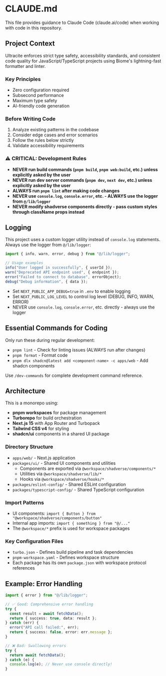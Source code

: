 # CLAUDE.md

This file provides guidance to Claude Code (claude.ai/code) when working with code in this repository.

## Project Context

Ultracite enforces strict type safety, accessibility standards, and consistent code quality for JavaScript/TypeScript projects using Biome's lightning-fast formatter and linter.

### Key Principles

- Zero configuration required
- Subsecond performance
- Maximum type safety
- AI-friendly code generation

### Before Writing Code

1. Analyze existing patterns in the codebase
2. Consider edge cases and error scenarios
3. Follow the rules below strictly
4. Validate accessibility requirements

### ⚠️ CRITICAL: Development Rules
- **NEVER run build commands (`pnpm build`, `pnpm web:build`, etc.) unless explicitly asked by the user**
- **NEVER run dev server commands (`pnpm dev`, `next dev`, etc.) unless explicitly asked by the user**
- **ALWAYS run `pnpm lint` after making code changes**
- **NEVER use `console.log`, `console.error`, etc. - ALWAYS use the logger from `@/lib/logger`**
- **NEVER modify shadverse components directly - pass custom styles through className props instead**

## Logging

This project uses a custom logger utility instead of `console.log` statements. Always use the logger from `@/lib/logger`:

```typescript
import { info, warn, error, debug } from "@/lib/logger";

// Usage examples
info("User logged in successfully", { userId });
warn("Deprecated API endpoint used", { endpoint });
error("Failed to connect to database", errorObject);
debug("Debug information", { data });
```

- Set `NEXT_PUBLIC_APP_DEBUG=true` in `.env` to enable logging
- Set `NEXT_PUBLIC_LOG_LEVEL` to control log level (DEBUG, INFO, WARN, ERROR)
- NEVER use `console.log`, `console.error`, etc. directly - always use the logger

## Essential Commands for Coding

Only run these during regular development:
- `pnpm lint` - Check for linting issues (ALWAYS run after changes)
- `pnpm format` - Format code
- `pnpm dlx shadcn@latest add <component-name> -c apps/web` - Add shadcn components

Use `/dev-commands` for complete development command reference.

## Architecture

This is a monorepo using:

- **pnpm workspaces** for package management
- **Turborepo** for build orchestration
- **Next.js 15** with App Router and Turbopack
- **Tailwind CSS v4** for styling
- **shadcn/ui** components in a shared UI package

### Directory Structure

- `apps/web/` - Next.js application
- `packages/ui/` - Shared UI components and utilities
  - Components are exported via `@workspace/shadverse/components/*`
  - Utilities via `@workspace/shadverse/lib/*`
  - Hooks via `@workspace/shadverse/hooks/*`
- `packages/eslint-config/` - Shared ESLint configuration
- `packages/typescript-config/` - Shared TypeScript configuration

### Import Patterns

- UI components: `import { Button } from "@workspace/shadverse/components/button"`
- Internal app imports: `import { something } from "@/..."`
- The `@workspace/*` prefix is used for workspace packages

### Key Configuration Files

- `turbo.json` - Defines build pipeline and task dependencies
- `pnpm-workspace.yaml` - Defines workspace structure
- Each package has its own `package.json` with workspace protocol references

## Example: Error Handling

```typescript
import { error } from "@/lib/logger";

// ✅ Good: Comprehensive error handling
try {
  const result = await fetchData();
  return { success: true, data: result };
} catch (err) {
  error("API call failed:", err);
  return { success: false, error: err.message };
}

// ❌ Bad: Swallowing errors
try {
  return await fetchData();
} catch (e) {
  console.log(e); // Never use console directly!
}
```
